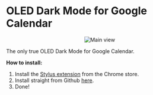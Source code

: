 # OLED Dark Mode for Google Calendar
<p align="center">
<img src="https://cdn.discordapp.com/attachments/1023327462324711497/1024818258228019200/google_calandar.png" alt="Main view">

The only true OLED Dark Mode for Google Calendar. 

**How to install:**

1. Install the [Stylus extension](https://chrome.google.com/webstore/detail/stylus/clngdbkpkpeebahjckkjfobafhncgmne?hl=en-GB "Stylus extension") from the Chrome store.
2. Install straight from Github [here](https://github.com/SpecialOperations/Dark-Mode-for-Google-Calendar/raw/main/OLED-darkmode.user.css).
3. Done!


